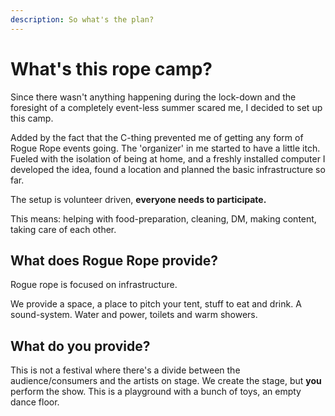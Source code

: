 ```yaml
---
description: So what's the plan?
---
```


# What's this rope camp?

Since there wasn't anything happening during the lock-down and the foresight of a completely event-less summer scared me, I decided to set up this camp.

Added by the fact that the C-thing prevented me of getting any form of Rogue Rope events going. The 'organizer' in me started to have a little itch. Fueled with the isolation of being at home, and a freshly installed computer I developed the idea, found a location and planned the basic infrastructure so far.

The setup is volunteer driven, **everyone needs to participate.** 

This means: helping with food-preparation, cleaning, DM, making content, taking care of each other.

## What does Rogue Rope provide?

Rogue rope is focused on infrastructure. 

We provide a space, a place to pitch your tent, stuff to eat and drink. A sound-system. Water and power, toilets and warm showers.

## What do you provide? 
This is not a festival where there's a divide between the audience/consumers and the artists on stage. 
We create the stage, but **you** perform the show. 
This is a playground with a bunch of toys, an empty dance floor. 